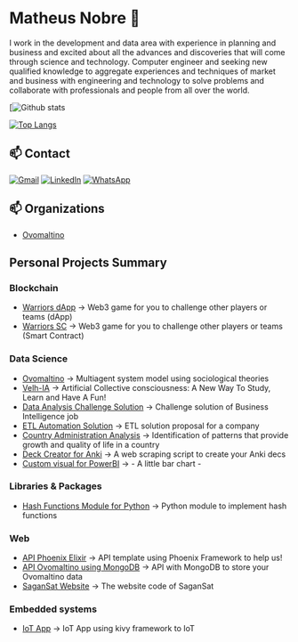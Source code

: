 # Matheus Nobre 👋

<p>
I work in the development and data area with experience in planning and business and excited about all the advances and discoveries that will come through science and technology. Computer engineer and seeking new qualified knowledge to aggregate experiences and techniques of market and business with engineering and technology to solve problems and collaborate with professionals and people from all over the world.
</p>

[![Github stats](https://github-readme-stats.vercel.app/api?username=ccr5&show_icons=true&theme=merko&count_private=true)

[![Top Langs](https://github-readme-stats.vercel.app/api/top-langs/?username=ccr5&langs_count=10&layout=compact&theme=merko&hide=html,css,shell,dockerfile,less)](https://github.com/ccr5/github-readme-stats)

## 📫 Contact

[![Gmail](https://img.shields.io/badge/-GMAIL-D14836?style=for-the-badge&logo=gmail&logoColor=white)](mailto:matt-gomes@live.com)
[![LinkedIn](https://img.shields.io/badge/-LINKEDIN-0077B5?style=for-the-badge&logo=linkedin&logoColor=white)](https://www.linkedin.com/in/mattnobre/)
[![WhatsApp](https://img.shields.io/badge/-WHATSAPP-00FF00?style=for-the-badge&logo=whatsApp&logoColor=white)](https://api.whatsapp.com/send?phone=5511995660126)

## 📫 Organizations

- [Ovomaltino](https://github.com/Ovomaltino)

## Personal Projects Summary

### Blockchain
- [Warriors dApp](https://github.com/ccr5/warriors-dapp) -> Web3 game for you to challenge other players or teams (dApp)
- [Warriors SC](https://github.com/ccr5/warriors-smart-contract) -> Web3 game for you to challenge other players or teams (Smart Contract)

### Data Science
- [Ovomaltino](https://github.com/ccr5/Ovomaltino) -> Multiagent system model using sociological theories
- [Velh-IA](https://github.com/ccr5/Velh-IA) -> Artificial Collective consciousness: A New Way To Study, Learn and Have A Fun!
- [Data Analysis Challenge Solution](https://github.com/ccr5/data-analysis-challenge-solution) -> Challenge solution of Business Intelligence job
- [ETL Automation Solution](https://github.com/ccr5/ETL-automation-solution) -> ETL solution proposal for a company
- [Country Administration Analysis](https://github.com/ccr5/country-administration-analysis) -> Identification of patterns that provide growth and quality of life in a country
- [Deck Creator for Anki](https://github.com/ccr5/Deck-Creator-For-Anki) -> A web scraping script to create your Anki decs
- [Custom visual for PowerBI](https://github.com/ccr5/PowerBI-Custom-Visual) -> *-* A little bar chart *-*

### Libraries & Packages
- [Hash Functions Module for Python](https://github.com/ccr5/hashing-python-module) -> Python module to implement hash functions

### Web
- [API Phoenix Elixir](https://github.com/ccr5/api-phoenix-elixir) -> API template using Phoenix Framework to help us!
- [API Ovomaltino using MongoDB](https://github.com/ccr5/api-mongodb-ovomaltino) -> API with MongoDB to store your Ovomaltino data
- [SaganSat Website](https://github.com/ccr5/website) -> The website code of SaganSat

### Embedded systems
- [IoT App](https://github.com/ccr5/IoT-App) -> IoT App using kivy framework to IoT

<!--
**ccr5/ccr5** is a ✨ _special_ ✨ repository because its `README.md` (this file) appears on your GitHub profile.

Here are some ideas to get you started:

- 🔭 I’m currently working on ...
- 🌱 I’m currently learning ...
- 👯 I’m looking to collaborate on ...
- 🤔 I’m looking for help with ...
- 💬 Ask me about ...
- 📫 How to reach me: ...
- 😄 Pronouns: ...
- ⚡ Fun fact: ...
-->

